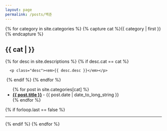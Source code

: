 ```yaml
---
layout: page
permalink: /posts/백준
---
```


{% for category in site.categories %}
  {% capture cat %}{{ category | first }}{% endcapture %}

  <h2 id="{{cat}}">{{ cat |  }}</h2>

  {% for desc in site.descriptions %}
    {% if desc.cat == cat %}

      <p class="desc"><em>{{ desc.desc }}</em></p>

​    {% endif %}
  {% endfor %}

  <ul class="posts-list">
  {% for post in site.categories[cat] %}
    <li>
      <strong>
        <a href="{{ post.url | prepend: site.baseurl }}">{{ post.title }}</a>
      </strong>
      <span class="post-date">- {{ post.date | date_to_long_string }}</span>
    </li>
  {% endfor %}
  </ul>

  {% if forloop.last == false %}<hr>{% endif %}
{% endfor %}
<br>

